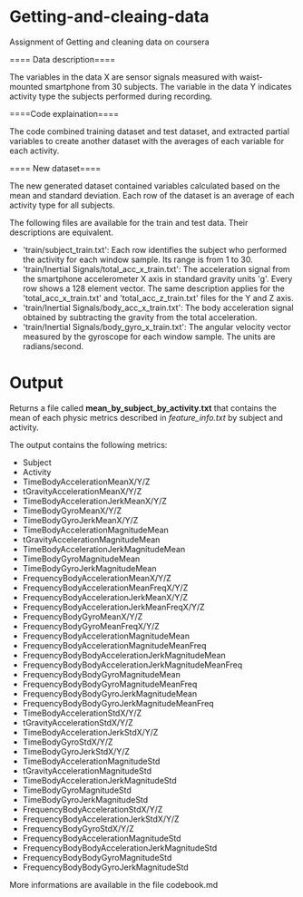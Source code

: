 # Getting-and-cleaing-data
Assignment of Getting and cleaning data on coursera

==== Data description====

The variables in the data X are sensor signals measured with waist-mounted smartphone from 30 subjects. The variable in the data Y indicates activity type the subjects performed during recording.

====Code explaination====

The code combined training dataset and test dataset,  and extracted partial variables to create another dataset with the averages of each variable for each activity.

==== New dataset====

The new generated dataset contained variables calculated based on the mean and standard deviation. Each row of the dataset is an average of each activity type for all subjects.

The following files are available for the train and test data. Their descriptions are equivalent. 

* 'train/subject_train.txt': Each row identifies the subject who performed the activity for each window sample. Its range is from 1 to 30. 
* 'train/Inertial Signals/total_acc_x_train.txt': The acceleration signal from the smartphone accelerometer X axis in standard gravity units 'g'. Every row shows a 128 element vector. The same description applies for the 'total_acc_x_train.txt' and 'total_acc_z_train.txt' files for the Y and Z axis. 
* 'train/Inertial Signals/body_acc_x_train.txt': The body acceleration signal obtained by subtracting the gravity from the total acceleration. 
* 'train/Inertial Signals/body_gyro_x_train.txt': The angular velocity vector measured by the gyroscope for each window sample. The units are radians/second. 

# Output

Returns a file called **mean\_by_subject\_by_activity.txt** that contains the mean of each physic metrics described in _feature\_info.txt_ by subject and activity.

The output contains the following metrics:

* Subject
* Activity
* TimeBodyAccelerationMeanX/Y/Z
* tGravityAccelerationMeanX/Y/Z
* TimeBodyAccelerationJerkMeanX/Y/Z 
* TimeBodyGyroMeanX/Y/Z
* TimeBodyGyroJerkMeanX/Y/Z
* TimeBodyAccelerationMagnitudeMean
* tGravityAccelerationMagnitudeMean
* TimeBodyAccelerationJerkMagnitudeMean
* TimeBodyGyroMagnitudeMean
* TimeBodyGyroJerkMagnitudeMean
* FrequencyBodyAccelerationMeanX/Y/Z
* FrequencyBodyAccelerationMeanFreqX/Y/Z
* FrequencyBodyAccelerationJerkMeanX/Y/Z
* FrequencyBodyAccelerationJerkMeanFreqX/Y/Z
* FrequencyBodyGyroMeanX/Y/Z
* FrequencyBodyGyroMeanFreqX/Y/Z
* FrequencyBodyAccelerationMagnitudeMean
* FrequencyBodyAccelerationMagnitudeMeanFreq
* FrequencyBodyBodyAccelerationJerkMagnitudeMean
* FrequencyBodyBodyAccelerationJerkMagnitudeMeanFreq
* FrequencyBodyBodyGyroMagnitudeMean
* FrequencyBodyBodyGyroMagnitudeMeanFreq
* FrequencyBodyBodyGyroJerkMagnitudeMean
* FrequencyBodyBodyGyroJerkMagnitudeMeanFreq
* TimeBodyAccelerationStdX/Y/Z
* tGravityAccelerationStdX/Y/Z
* TimeBodyAccelerationJerkStdX/Y/Z
* TimeBodyGyroStdX/Y/Z
* TimeBodyGyroJerkStdX/Y/Z
* TimeBodyAccelerationMagnitudeStd
* tGravityAccelerationMagnitudeStd
* TimeBodyAccelerationJerkMagnitudeStd
* TimeBodyGyroMagnitudeStd
* TimeBodyGyroJerkMagnitudeStd
* FrequencyBodyAccelerationStdX/Y/Z
* FrequencyBodyAccelerationJerkStdX/Y/Z
* FrequencyBodyGyroStdX/Y/Z
* FrequencyBodyAccelerationMagnitudeStd
* FrequencyBodyBodyAccelerationJerkMagnitudeStd
* FrequencyBodyBodyGyroMagnitudeStd 
* FrequencyBodyBodyGyroJerkMagnitudeStd

More informations are available in the file codebook.md
